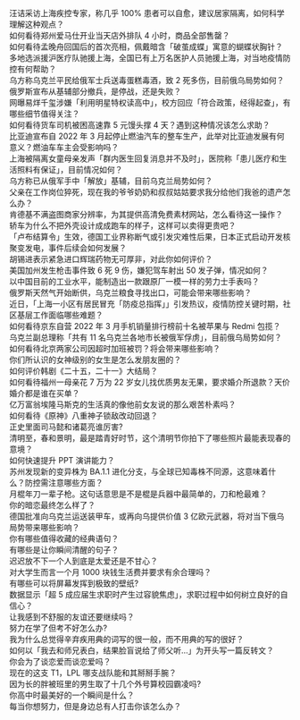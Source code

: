 汪诘采访上海疾控专家，称几乎 100% 患者可以自愈，建议居家隔离，如何科学理解这种观点？  
如何看待郑州爱马仕开业当天店外排队 4 小时，商品全部售罄？  
如何看待孟晚舟回国后的首次亮相，佩戴暗含「破茧成蝶」寓意的蝴蝶状胸针？  
多地选派援沪医疗队驰援上海，全国已有上万名医护人员驰援上海，对当地疫情防控有何帮助？  
乌方称乌克兰平民给俄军士兵送毒蛋糕毒酒，致 2 死多伤，目前俄乌局势如何？  
俄罗斯宣布从基辅部分撤兵，是停战，还是失败？  
网曝易烊千玺涉嫌「利用明星特权读高中」，校方回应「符合政策，经得起查」，有哪些细节值得关注？  
如何看待货车司机被困高速靠 5 元馒头撑 4 天？遇到这种情况该怎么求助？  
比亚迪宣布自 2022 年 3 月起停止燃油汽车的整车生产，此举对比亚迪发展有何意义？燃油车车主会受影响吗？  
上海被隔离女童母亲发声「群内医生回复消息并不及时」，医院称「患儿医疗和生活照料有保证」，目前情况如何？  
乌方称已从俄军手中「解放」基辅，目前乌克兰局势如何？  
父亲在工作岗位猝死，现在我的爷爷奶奶和叔叔姑姑要求我分给他们我爸的遗产怎么办？  
肯德基不满盗图商家分辨率，为其提供高清免费素材网站，怎么看待这一操作？  
轿车为什么不把外壳设计成成跑车的样子，这样可以卖得更贵吧？  
「卢布结算令」生效，德国工业界称断气或引发灾难性后果，日本正式启动开发核聚变发电，事件后续会如何发展？  
胡锡进表示紧急进口辉瑞药物无可厚非，对此你如何评价？  
美国加州发生枪击事件致 6 死 9 伤，嫌犯驾车射出 50 发子弹，情况如何？  
以中国目前的工业水平，能制造出一款跟原厂一模一样的劳力士手表吗？  
俄罗斯天然气开始断供，乌克兰粮食寻找出口，可能会带来哪些影响？  
近日，「上海一小区有居民冒充「防疫总指挥」」引发热议，疫情防控关键时期，社区基层工作面临哪些难题？  
如何看待京东自营 2022 年 3 月手机销量排行榜前十名被苹果与 Redmi 包揽？  
乌克兰副总理称「共有 11 名乌克兰各地市长被俄军俘虏」，目前俄乌局势如何？  
如何看待北京两家公司因超时加班被罚？将会带来哪些影响？  
你们所认识的女神级别的女生是怎么发朋友圈的？  
如何评价韩剧《二十五，二十一》大结局？  
如何看待福州一母亲花 7 万为 22 岁女儿找优质男友无果，要求婚介所退款？天价婚介都是谁在买单？  
亿万富翁埃隆马斯克的生活真的像他前女友说的那么艰苦朴素吗？  
如何看待《原神》八重神子锁敌改动回退？  
正史里面司马懿和诸葛亮谁厉害?  
清明至，春和景明，最是踏青好时节，这个清明节你拍下了哪些照片最能表现春的意境？  
如何快速提升 PPT 演讲能力？  
苏州发现新的变异株为 BA.1.1 进化分支，与全球已知毒株不同源，这意味着什么？防控需注意哪些方面？  
月棍年刀一辈子枪。这句话意思是不是棍是兵器中最简单的，刀和枪最难？  
你的暗恋最终怎么样了？  
德国批准向乌克兰运送装甲车，或再向乌提供价值 3 亿欧元武器，将对当下俄乌局势带来哪些影响？  
你有哪些值得收藏的经典语句？  
有哪些是让你瞬间清醒的句子？  
迟迟放不下一个人到底是太爱还是不甘心？  
对大学生而言一个月 1000 块钱生活费并要求有余合理吗？  
有哪些可以将屏幕发挥到极致的壁纸?  
数据显示「超 5 成应届生求职时产生过容貌焦虑」，求职过程中如何树立良好的自信心？  
让我感到不舒服的友谊还要继续吗？  
努力在学了但考不好怎么办?  
我为什么总觉得辛弃疾用典的词写的很一般，而不用典的写的很好？  
如何以「我去和师兄表白，结果脸盲说给了师父听…」为开头写一篇反转文？  
你会为了谈恋爱而谈恋爱吗？  
现在的这支 T1，LPL 哪支战队能和其掰掰手腕？  
因为长的胖被班里的男生取了十几个外号算校园霸凌吗?  
你高中时最美好的一个瞬间是什么？  
每当你想努力，但是身边总有人打击你该怎么办？  
